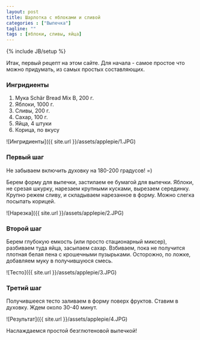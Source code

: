 ```yaml
---
layout: post
title: Шарлотка с яблоками и сливой
categories : ["Выпечка"]
tagline: ""
tags : [яблоки, сливы, яйца]
---
```

{% include JB/setup %}


Итак, первый рецепт на этом сайте. Для начала - самое простое что можно придумать, из самых простых составляющих. 

### Ингридиенты

1. Мука  Schär Bread Mix B, 200 г.
2. Яблоки, 1000 г.
3. Сливы, 200 г.
4. Сахар, 100 г.
5. Яйца, 4 штуки
6. Корица, по вкусу

![Ингридиенты]({{ site.url }}/assets/applepie/1.JPG)

### Первый шаг
Не забываем включить духовку на 180-200 градусов! =)

Берем форму для выпечки, застилаем ее бумагой для выпечки. Яблоки, не срезая шкурку, нарезаем крупными кусками, вырезаем серединку. Крупно режем сливу, и складываем нарезанное в форму. Можно слегка посыпать корицей.

![Нарезка]({{ site.url }}/assets/applepie/2.JPG)

### Второй шаг
Берем глубокую емкость (или просто стационарный миксер), разбиваем туда яйца, засыпаем сахар. Взбиваем, пока не получится плотная белая пена с крошечными пузырьками. Осторожно, по ложке, добавляем муку в получившуюся смесь.
 
![Тесто]({{ site.url }}/assets/applepie/3.JPG)

### Третий шаг
Получившееся тесто заливаем в форму поверх фруктов. Ставим в духовку. Ждем около 30-40 минут.

![Результат]({{ site.url }}/assets/applepie/4.JPG)

Наслаждаемся простой безглютеновой выпечкой! 
